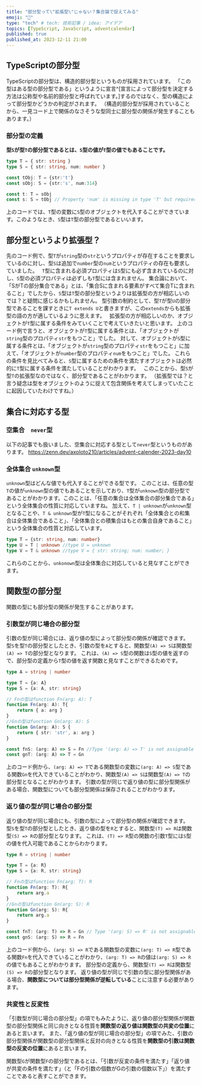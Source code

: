 ```yaml
---
title: "部分型って\"拡張型\"じゃない？集合論で捉えてみる"
emoji: "🎅"
type: "tech" # tech: 技術記事 / idea: アイデア
topics: [TypeScript, JavaScript, adventcalendar]
published: true
published_at: 2023-12-11 21:00
---
```

## TypeScriptの部分型
TypeScriptの部分型は、構造的部分型というものが採用されています。
「この型はある型の部分型である」というように宣言^[宣言によって部分型を決定する方法は公称型や名前的部分型と呼ばれています。]するのではなく、型の構造によって部分型かどうかの判定がされます。
（構造的部分型が採用されていることから、一見コード上で関係のなさそうな型同士に部分型の関係が発生することもあります。）
### 部分型の定義
**型`S`が型`T`の部分型であるとは、`S`型の値が`T`型の値でもあることです。**
```ts
type T = { str: string }
type S = { str: string, num: number }

const tObj: T = {str:'t'}
const sObj: S = {str:'s', num:314}

const t: T = sObj
const s: S = tObj // Property 'num' is missing in type 'T' but required in type 'S'.(2741)
```
上のコードでは、`T`型の変数に`S`型のオブジェクトを代入することができています。このようなとき、`S`型は`T`型の部分型であるといいます。
## 部分型というより拡張型？
先のコード例で、型`T`が`string`型の`str`というプロパティが存在することを要求しているのに対し、型`S`は追加で`number`型の`num`というプロパティの存在も要求していました。
&nbsp;
`T`型に含まれる必須プロパティは`S`型にも必ず含まれているのに対し、`S`型の必須プロパティは必ずしも`T`型には含まれません。
集合論において、「SがTの部分集合である」とは、「集合Sに含まれる要素がすべて集合Tに含まれること」でしたから、`S`型は`T`型の部分型というよりは拡張型の方が相応しいのでは？と疑問に感じるかもしれません。
型引数の制約として、型`T`が型`U`の部分型であることを課すときに`T extends U`と書きますが、この`extends`からも拡張型の語の方が適しているように思えます。
&nbsp; 
拡張型の方が相応しいのか、オブジェクトが`T`型に属する条件をみていくことで考えていきたいと思います。
上のコード例で言うと、オブジェクトが`T`型に属する条件とは、「オブジェクトが`string`型のプロパティ`str`をもつこと」でした。
対して、オブジェクトが`S`型に属する条件とは、「オブジェクトが`string`型のプロパティ`str`をもつこと」に加えて、「オブジェクトが`number`型のプロパティ`num`をもつこと」でした。
これらの条件を見比べてみると、`S`型に属するための条件を満たすオブジェクトは必然的に`T`型に属する条件を満たしていることがわかります。
&nbsp;
このことから、型`S`が型`T`の拡張型なのではなく、部分型であることがわかります。
（拡張型では？と言う疑念は型をオブジェクトのように捉えて包含関係を考えてしまっていたことに起因していたわけですね。）

## 集合に対応する型
### 空集合　`never`型
以下の記事でも扱いました、空集合に対応する型として`never`型というものがあります。
https://zenn.dev/axoloto210/articles/advent-calender-2023-day10
### 全体集合 `unknown`型
`unknown`型はどんな値でも代入することができる型です。
このことは、任意の型`T`の値が`unknown`型の値でもあることを示しており、`T`型が`unknown`型の部分型であることがわかります。このことは、「任意の集合は全体集合の部分集合である」という全体集合の性質に対応していますね。
加えて、`T | unknown`が`unknown`型となることや、`T & unknown`型が`T`型になることがそれぞれ「全体集合との和集合は全体集合であること」、「全体集合との積集合はもとの集合自身であること」という全体集合の性質と対応しています。
```ts
type T = {str: string, num: number}
type U = T | unknown //type U = unknown
type V = T & unknown //type V = { str: string; num: number; }
```
これらのことから、`unkonown`型は全体集合に対応していると見なすことができます。


## 関数型の部分型
関数の型にも部分型の関係が発生することがあります。
### 引数型が同じ場合の部分型
引数の型が同じ場合には、返り値の型によって部分型の関係が確認できます。
型`S`を型`T`の部分型としたとき、引数の型を`A`とすると、関数型`(A) => S`は関数型`(A) => T`の部分型となります。
これは、`(A) => S`型の関数は`S`型の値を返すので、部分型の定義から`T`型の値を返す関数と見なすことができるためです。
```ts
type A = string | number

type T = {a: A}
type S = {a: A, str: string}

// Fnの型はfunction Fn(arg: A): T
function Fn(arg: A): T{
    return { a: arg }
}
//Gnの型はfunction Gn(arg: A): S
function Gn(arg: A): S {
    return { str: 'str', a: arg }
}

const fnS: (arg: A) => S = Fn //Type '(arg: A) => T' is not assignable to type '(arg: A) => S'. Property 'str' is missing in type 'T' but required in type 'S'.(2322)
const gnT: (arg: A) => T = Gn
```
上のコード例から、`(arg: A) => T`である関数型の変数に`(arg: A) => S`型である関数`Gn`を代入できていることがわかり、関数型`(A) => S`は関数型`(A) => T`の部分型となることがわかります。
引数の型が同じで返り値の型に部分型関係がある場合、関数型についても部分型関係は保存されることがわかります。

### 返り値の型が同じ場合の部分型
返り値の型が同じ場合にも、引数の型によって部分型の関係が確認できます。
型`S`を型`T`の部分型としたとき、返り値の型を`R`とすると、関数型`(T) => R`は関数型`(S) => R`の部分型となります。
これは、`(T) => R`型の関数の引数`T`型には`S`型の値を代入可能であることからわかります。
```ts
type R = string | number

type T = {a: R}
type S = {a: R, str: string}

// Fnの型はfunction Fn(arg: T): R
function Fn(arg: T): R{
    return arg.a 
}
//Gnの型はfunction Gn(arg: S): R
function Gn(arg: S): R{
    return arg.a
}

const fnT: (arg: T) => R = Gn // Type '(arg: S) => R' is not assignable to type '(arg: T) => R'. Types of parameters 'arg' and 'arg' are incompatible. Property 'str' is missing in type 'T' but required in type 'S'.(2322)
const gnS: (arg: S) => R = Fn
```
上のコード例から、`(arg: S) => R`である関数型の変数に`(arg: T) => R`型である関数`Fn`を代入できていることがわかり、`(arg: T) => R`の値は`(arg: S) => R`の値でもあることがわかります。
部分型の定義から、関数型`(T) => R`は関数型`(S) => R`の部分型となります。
返り値の型が同じで引数の型に部分型関係がある場合、**関数型については部分型関係が逆転している**ことに注意する必要があります。

### 共変性と反変性
「引数型が同じ場合の部分型」の項でもみたように、返り値の部分型関係が関数型の部分型関係と同じ向きとなる性質を**関数型の返り値は関数型の共変の位置**にあると言います。
また、「返り値の型が同じ場合の部分型」の項でみた、引数の部分型関係が関数型の部分型関係と反対の向きとなる性質を**関数型の引数は関数型の反変の位置**にあると言います。

関数型`G`が関数型`F`の部分型であるとは、「引数が反変の条件を満たす」「返り値が共変の条件を満たす」（と「Fの引数の個数がGの引数の個数以下」）を満たすことであると表すことができます。